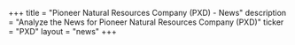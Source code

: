 +++
title = "Pioneer Natural Resources Company (PXD) - News"
description = "Analyze the News for Pioneer Natural Resources Company (PXD)"
ticker = "PXD"
layout = "news"
+++


